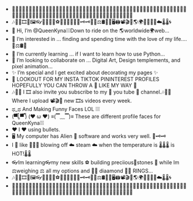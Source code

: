 - 🎹🎹🎹🎹🎹🎹🎹🎹🎹🎹🎹🎹🎹🎹🎹🎹🎹🎹🎹🎹🎹🎹🎹🎹🎹🎹🎹🎹🎹🎹🎹🎹🎹🎹🎹🎹🎹🎹🎹🎹🎹🎹🎹🎹🎹🎹🎹🎹🎹🎹🎹🎹🎹🎹🎹🎹🎹🎹🎹🎹🎹🎹🎹🎹🎹🎹🎹🎹🎹🎹🎹🎹🎹🎹🎹🎹🎹🎹🎹🎹🎹🎹🎹🎹🎹🎹🎹🎹
- 🎶🤩👄🎞️🎀🖼️👓👙💋💍💎⚽🥏🎴🧩🎵🎼🔑🗝️🗝️🩻💊⚖️🛢️📱💾🖥️🖨️📽️🎬🎥🌎🌍🧹🫧🫧🫧☁️🌡️🌡️🌀
- 👋 Hi, I’m @QueenKyna❕❕❕Down to ride on the 🌎worldwide🌍web...
- 👀 I’m interested in ... finding and spending time with the love of my life....💊⚖️🛢️📱
- 🌱 I’m currently learning ... if I want to learn how to use Python... 
- 💞️ I’m looking to collaborate on ... Digital Art, Design templements, and pixel animation...
- ✨ I’m special and I get excited about decorating my pages ✨
- 👀 LOOKOUT FOR MY INSTA TIKTOK PININTEREST PROFILES HOPEFULLY YOU CAN THROW A 🤩 LIKE MY WAY 🤩
- 🎶🎵🎼 I 🎞️ also invite you subscribe to my 🎵 you tube 🎵 channel.🎶🎵🎼 Where I upload 📽️🎬🎥 new 🎞️s videos every week.
- ಥ_ಥ And Making Funny Faces LOL  ❕❕❕
- (▀̿Ĺ̯▀̿ ̿)      (❤️ ω ❤️)      ≡(▔﹏▔)≡   These are different profile faces for QueenKyna❕❕❕
- ❤️ I ❤️ using bullets.
- 🖥️ My computer has Alien 🩻 software and works very well. 🔑🗝️🗝️
-  I 💋 like 🫧🫧🫧 blowing off ☁️ steam ☁️ when the temperature is 🌡️🌡️🌡️ is HOT!🌡🌡
- 👓Im learning👓my new skills ⚽ building preciious💎stones 💎 while Im ⚖️weighing ⚖️ all my options and 💍💎 diaamond 💎💍 RINGS...
-  🎶🤩👄🎞️🎀🖼️👓👙💋💍💎⚽🥏🎴🧩🎵🎼🔑🗝️🗝️🩻💊⚖️🛢️📱💾🖥️🖨️📽️🎬🎥🌎🌍🧹🫧🫧🫧☁️🌡️🌡️🌀
-  🧱🧱🧱🧱🧱🧱🧱🧱🧱🧱🧱🧱🧱🧱🧱🧱🧱🧱🧱🧱🧱🧱🧱🧱🧱🧱🧱🧱🧱🧱🧱🧱🧱🧱🧱🧱🧱🧱🧱🧱🧱🧱🧱🧱🧱🧱🧱🧱🧱🧱🧱🧱🧱🧱🧱🧱🧱🧱🧱🧱🧱🧱🧱🧱🧱🧱🧱🧱🧱🧱🧱🧱🧱🧱🧱🧱🧱🧱🧱🧱🧱🧱🧱🧱🧱🧱🧱🧱


<!---
QueenKyna/QueenKyna is a ✨ special ✨ repository because its `README.md` (this file) appears on your GitHub profile.
You can click the Preview link to take a look at your changes.
--->

